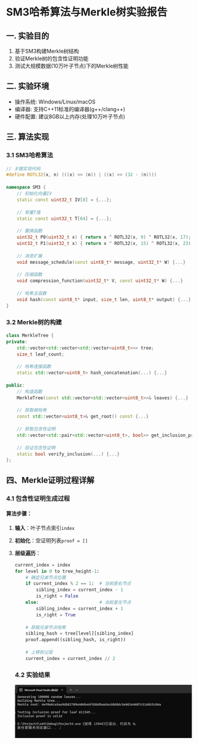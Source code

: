 # SM3哈希算法与Merkle树实验报告

## 一. 实验目的
1. 基于SM3构建Merkle树结构
2. 验证Merkle树的包含性证明功能
3. 测试大规模数据(10万叶子节点)下的Merkle树性能

## 二. 实验环境
- 操作系统: Windows/Linux/macOS
- 编译器: 支持C++11标准的编译器(g++/clang++)
- 硬件配置: 建议8GB以上内存(处理10万叶子节点)

## 三. 算法实现

### 3.1 SM3哈希算法
```cpp
// 关键实现代码
#define ROTL32(x, n) (((x) << (n)) | ((x) >> (32 - (n))))

namespace SM3 {
    // 初始化向量IV
    static const uint32_t IV[8] = {...};
    
    // 常量T值
    static const uint32_t T[64] = {...};
    
    // 置换函数
    uint32_t P0(uint32_t x) { return x ^ ROTL32(x, 9) ^ ROTL32(x, 17); }
    uint32_t P1(uint32_t x) { return x ^ ROTL32(x, 15) ^ ROTL32(x, 23); }
    
    // 消息扩展
    void message_schedule(const uint8_t* message, uint32_t* W) {...}
    
    // 压缩函数
    void compression_function(uint32_t* V, const uint32_t* W) {...}
    
    // 哈希主函数
    void hash(const uint8_t* input, size_t len, uint8_t* output) {...}
}
```

### 3.2 Merkle树的构建
```cpp
class MerkleTree {
private:
    std::vector<std::vector<std::vector<uint8_t>>> tree;
    size_t leaf_count;
    
    // 哈希连接函数
    static std::vector<uint8_t> hash_concatenation(...) {...}
    
public:
    // 构造函数
    MerkleTree(const std::vector<std::vector<uint8_t>>& leaves) {...}
    
    // 获取根哈希
    const std::vector<uint8_t>& get_root() const {...}
    
    // 获取包含性证明
    std::vector<std::pair<std::vector<uint8_t>, bool>> get_inclusion_proof(...) {...}
    
    // 验证包含性证明
    static bool verify_inclusion(...) {...}
};
```

## 四、Merkle证明过程详解

### 4.1 包含性证明生成过程

#### 算法步骤：
1. **输入**：叶子节点索引`index`
2. **初始化**：空证明列表`proof = []`
3. **层级遍历**：
   ```python
   current_index = index
   for level in 0 to tree_height-1:
       # 确定兄弟节点位置
       if current_index % 2 == 1:  # 当前是右节点
           sibling_index = current_index - 1
           is_right = False
       else:                       # 当前是左节点
           sibling_index = current_index + 1 
           is_right = True
       
       # 获取兄弟节点哈希
       sibling_hash = tree[level][sibling_index]
       proof.append((sibling_hash, is_right))
       
       # 上移到父层
       current_index = current_index // 2

   ```

   ### 4.2 实验结果
   ![测试结果对比图](屏幕截图%202025-08-11%20114111.png) 
